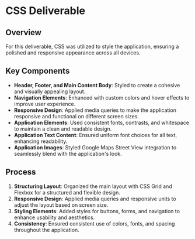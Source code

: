 # CSS Deliverable

## Overview
For this deliverable, CSS was utilized to style the application, ensuring a polished and responsive appearance across all devices.

## Key Components
- **Header, Footer, and Main Content Body**: Styled to create a cohesive and visually appealing layout.
- **Navigation Elements**: Enhanced with custom colors and hover effects to improve user experience.
- **Responsive Design**: Applied media queries to make the application responsive and functional on different screen sizes.
- **Application Elements**: Used consistent fonts, contrasts, and whitespace to maintain a clean and readable design.
- **Application Text Content**: Ensured uniform font choices for all text, enhancing readability.
- **Application Images**: Styled Google Maps Street View integration to seamlessly blend with the application's look.

## Process
1. **Structuring Layout**: Organized the main layout with CSS Grid and Flexbox for a structured and flexible design.
2. **Responsive Design**: Applied media queries and responsive units to adjust the layout based on screen size.
3. **Styling Elements**: Added styles for buttons, forms, and navigation to enhance usability and aesthetics.
4. **Consistency**: Ensured consistent use of colors, fonts, and spacing throughout the application.
